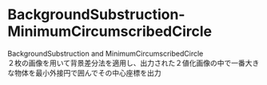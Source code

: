 # BackgroundSubstruction-MinimumCircumscribedCircle
BackgroundSubstruction and MinimumCircumscribedCircle  
２枚の画像を用いて背景差分法を適用し、出力された２値化画像の中で一番大きな物体を最小外接円で囲んでその中心座標を出力

